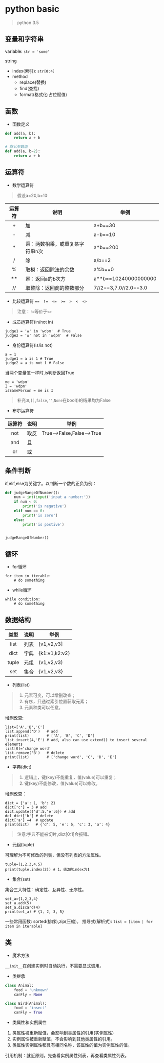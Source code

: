 # python basic

> python 3.5

## 变量和字符串

variable: ``str = 'some'``

string

- index(索引): ``str[0:4]``
- method
  - replace(替换)
  - find(查找)
  - format(格式化:占位赋值)

## 函数
- 函数定义
```python
def add(a, b):
    return a + b

# 默认参数值   
def add(a, b=2):
    return a + b    
```

## 运算符
- 数学运算符
> 假设a=20,b=10

|运算符|说明|举例|
|:---:|---|---|
|+|加|a+b==30|
|-|减|a-b==10|
|*|乘：两数相乘，或重复某字符串n次|a*b==200|
|/|除|a/b==2|
|%|取模：返回除法的余数|a%b==0|
|**|幂：返回a的b次方|a**b==10240000000000|
|//|取整除：返回商的整数部分|7//2==3,7.0//2.0==3.0|

- 比较运算符
``==``　``!=``　``<=``　``>=``　``>``　``<``　``<>``
> 注意：``!=``等价于``<>``

- 成员运算符(in/not in)
```
judge1 = 'w' in 'wdpm'  # True
judge2 = 'w' not in 'wdpm'  # False
```

- 身份运算符(is/is not)
```
a = 1
judge1 = a is 1 # True
judge2 = a is not 1 # False
```
当两个变量值一样时,is判断返回True
```
me = 'wdpm'
I = 'wdpm'
isSamePerson = me is I
```
> 补充:``0``,``[]``,``false``,``''``,``None``在bool()的结果均为False

- 布尔运算符

|运算符|说明|举例|
|:---:|---|---|
|not|取反|True-->False,False-->True|
|and|且||
|or|或||

## 条件判断
if,elif,else为关键字。以判断一个数的正负为例：
```python
def judgeRangeOfNumber():
    num = int(input('input a number:'))
    if num < 0:
        print('is negative')
    elif num == 0:
        print('is zero')
    else:
        print('is postive')


judgeRangeOfNumber()
```

## 循环
- for循环
```
for item in iterable:
    # do something
```
- while循环
```
while condition:
    # do something
```

## 数据结构
|类型|说明|举例|
|:---:|---|---|
|list|列表|[v1,v2,v3]|
|dict|字典|{k1:v1,k2:v2}|
|tuple|元组|(v1,v2,v3)|
|set|集合|{v1,v2,v3}|

- 列表(list)
> 1. 元素可变，可以增删改查；
> 2. 有序，只通过索引位置获取元素；
> 3. 元素种类可以任意。

增删改查:
```
list=['A','B','C']
list.append('D')   # add
print(list)        # ['A', 'B', 'C', 'D']
list.insert(4,'E') # add, also can use extend() to insert several elements
list[0]='change word'
list.remove('B')   # delete
print(list)        # ['change word', 'C', 'D', 'E']
```
- 字典(dict)
> 1. 逻辑上，键(key)不能重复，值(value)可以重复；
> 2. 键(key)不能修改，值(value)可以修改。

增删改查：
```
dict = {'a': 1, 'b': 2}
dict['c'] = 3 # add
dict.update({'d':5,'e':6}) # add
del dict['b'] # delete
dict['a'] =4  # update
print(dict)   # {'d': 5, 'e': 6, 'c': 3, 'a': 4}
```
> 注意:字典不能被切片,dict[0:1]会报错。

- 元组(tuple)

可理解为不可修改的列表，但没有列表的方法属性。
```
tuple=(1,2,3,4,5)
print(tuple.index(2)) # 1，值2的index为1
```

- 集合(set)

集合三大特性：确定性、互异性、无序性。
```
set_a={1,2,3,4}
set_a.add(5)
set_a.discard(4)
print(set_a) # {1, 2, 3, 5}
```
一些常用函数: sorted(排序),zip(压缩)。
推导式(解析式): ``list = [item | for item in iterable]``

## 类
- 魔术方法

``__init__``在创建实例时自动执行，不需要显式调用。

- 类继承
```python
class Animal:
    food = 'unknown'
    canFly = None

class Bird(Animal):
    food = 'insect'
    canFly = True
```
- 类属性和实例属性
1. 类属性被重新赋值，会影响到类属性的引用(实例属性)
2. 实例属性被重新赋值，不会影响到其他类属性的引用。
3. 类属性实例属性都具有相同名称，该属性的值为实例属性的值。

引用机制：就近原则。先查看实例属性列表，再查看类属性列表。
